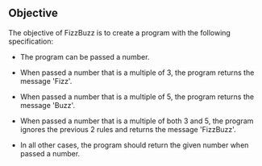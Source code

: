 ## Objective

The objective of FizzBuzz is to create a program with the following specification:

- The program can be passed a number.

- When passed a number that is a multiple of 3, the program returns the message 'Fizz'.
- When passed a number that is a multiple of 5, the program returns the message 'Buzz'.
- When passed a number that is a multiple of both 3 and 5, the program ignores the previous 2 rules and returns the message 'FizzBuzz'.
- In all other cases, the program should return the given number when passed a number.